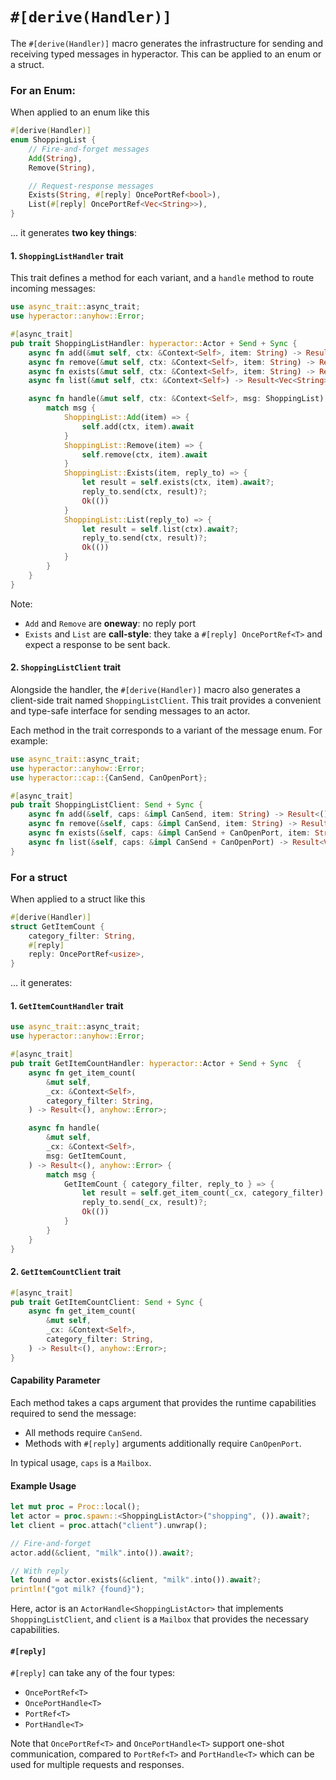 # `#[derive(Handler)]`

The `#[derive(Handler)]` macro generates the infrastructure for sending and receiving typed messages in hyperactor. This can be applied to an enum or a struct.

### For an Enum:
When applied to an enum like this
```rust
#[derive(Handler)]
enum ShoppingList {
    // Fire-and-forget messages
    Add(String),
    Remove(String),

    // Request-response messages
    Exists(String, #[reply] OncePortRef<bool>),
    List(#[reply] OncePortRef<Vec<String>>),
}
```
... it generates **two key things**:

#### 1. `ShoppingListHandler` trait
This trait defines a method for each variant, and a `handle` method to route incoming messages:
```rust
use async_trait::async_trait;
use hyperactor::anyhow::Error;

#[async_trait]
pub trait ShoppingListHandler: hyperactor::Actor + Send + Sync {
    async fn add(&mut self, ctx: &Context<Self>, item: String) -> Result<(), Error>;
    async fn remove(&mut self, ctx: &Context<Self>, item: String) -> Result<(), Error>;
    async fn exists(&mut self, ctx: &Context<Self>, item: String) -> Result<bool, Error>;
    async fn list(&mut self, ctx: &Context<Self>) -> Result<Vec<String>, Error>;

    async fn handle(&mut self, ctx: &Context<Self>, msg: ShoppingList) -> Result<(), Error> {
        match msg {
            ShoppingList::Add(item) => {
                self.add(ctx, item).await
            }
            ShoppingList::Remove(item) => {
                self.remove(ctx, item).await
            }
            ShoppingList::Exists(item, reply_to) => {
                let result = self.exists(ctx, item).await?;
                reply_to.send(ctx, result)?;
                Ok(())
            }
            ShoppingList::List(reply_to) => {
                let result = self.list(ctx).await?;
                reply_to.send(ctx, result)?;
                Ok(())
            }
        }
    }
}
```
Note:
  - `Add` and `Remove` are **oneway**: no reply port
  - `Exists` and `List` are **call-style**: they take a `#[reply] OncePortRef<T>` and expect a response to be sent back.

#### 2. `ShoppingListClient` trait

Alongside the handler, the `#[derive(Handler)]` macro also generates a client-side trait named `ShoppingListClient`. This trait provides a convenient and type-safe interface for sending messages to an actor.

Each method in the trait corresponds to a variant of the message enum. For example:
```rust
use async_trait::async_trait;
use hyperactor::anyhow::Error;
use hyperactor::cap::{CanSend, CanOpenPort};

#[async_trait]
pub trait ShoppingListClient: Send + Sync {
    async fn add(&self, caps: &impl CanSend, item: String) -> Result<(), Error>;
    async fn remove(&self, caps: &impl CanSend, item: String) -> Result<(), Error>;
    async fn exists(&self, caps: &impl CanSend + CanOpenPort, item: String) -> Result<bool, Error>;
    async fn list(&self, caps: &impl CanSend + CanOpenPort) -> Result<Vec<String>, Error>;
}
```

### For a struct
When applied to a struct like this
```rust
#[derive(Handler)]
struct GetItemCount {
    category_filter: String,
    #[reply]
    reply: OncePortRef<usize>,
}
```

... it generates:

#### 1. `GetItemCountHandler` trait
```rust
use async_trait::async_trait;
use hyperactor::anyhow::Error;

#[async_trait]
pub trait GetItemCountHandler: hyperactor::Actor + Send + Sync  {
    async fn get_item_count(
        &mut self,
        _cx: &Context<Self>,
        category_filter: String,
    ) -> Result<(), anyhow::Error>;

    async fn handle(
        &mut self,
        _cx: &Context<Self>,
        msg: GetItemCount,
    ) -> Result<(), anyhow::Error> {
        match msg {
            GetItemCount { category_filter, reply_to } => {
                let result = self.get_item_count(_cx, category_filter).await?;
                reply_to.send(_cx, result)?;
                Ok(())
            }
        }
    }
}
```

#### 2. `GetItemCountClient` trait
```rust
#[async_trait]
pub trait GetItemCountClient: Send + Sync {
    async fn get_item_count(
        &mut self,
        _cx: &Context<Self>,
        category_filter: String,
    ) -> Result<(), anyhow::Error>;
}
```


#### Capability Parameter
Each method takes a caps argument that provides the runtime capabilities required to send the message:
- All methods require `CanSend`.
- Methods with `#[reply]` arguments additionally require `CanOpenPort`.

In typical usage, `caps` is a `Mailbox`.

#### Example Usage
```rust
let mut proc = Proc::local();
let actor = proc.spawn::<ShoppingListActor>("shopping", ()).await?;
let client = proc.attach("client").unwrap();

// Fire-and-forget
actor.add(&client, "milk".into()).await?;

// With reply
let found = actor.exists(&client, "milk".into()).await?;
println!("got milk? {found}");
```
Here, actor is an `ActorHandle<ShoppingListActor>` that implements `ShoppingListClient`, and `client` is a `Mailbox` that provides the necessary capabilities.

#### `#[reply]`
`#[reply]` can take any of the four types:
- `OncePortRef<T>`
- `OncePortHandle<T>`
- `PortRef<T>`
- `PortHandle<T>`

Note that `OncePortRef<T>` and `OncePortHandle<T>` support one-shot communication, compared to `PortRef<T>` and `PortHandle<T>` which can be used for multiple requests and responses.
